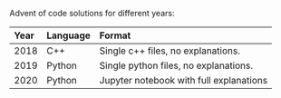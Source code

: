 Advent of code solutions for different years:

| Year | Language | Format |
| :--- | :------  | :----- | 
| 2018 | C++      | Single c++ files, no explanations. |
| 2019 | Python   | Single python files, no explanations. |
| 2020 | Python   | Jupyter notebook with full explanations |
